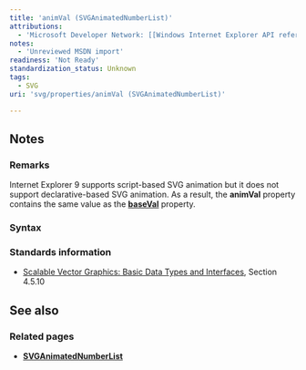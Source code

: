 ```yaml
---
title: 'animVal (SVGAnimatedNumberList)'
attributions:
  - 'Microsoft Developer Network: [[Windows Internet Explorer API reference](http://msdn.microsoft.com/en-us/library/ie/hh828809%28v=vs.85%29.aspx) Article]'
notes:
  - 'Unreviewed MSDN import'
readiness: 'Not Ready'
standardization_status: Unknown
tags:
  - SVG
uri: 'svg/properties/animVal (SVGAnimatedNumberList)'

---
```

## Notes

### Remarks

Internet Explorer 9 supports script-based SVG animation but it does not support declarative-based SVG animation. As a result, the **animVal** property contains the same value as the [**baseVal**](/svg/properties/baseVal_(SVGAnimatedNumberList)) property.

### Syntax

### Standards information

-   [Scalable Vector Graphics: Basic Data Types and Interfaces](http://go.microsoft.com/fwlink/p/?linkid=204732), Section 4.5.10

## See also

### Related pages

-   [**SVGAnimatedNumberList**](/svg/objects/SVGAnimatedNumberList)
